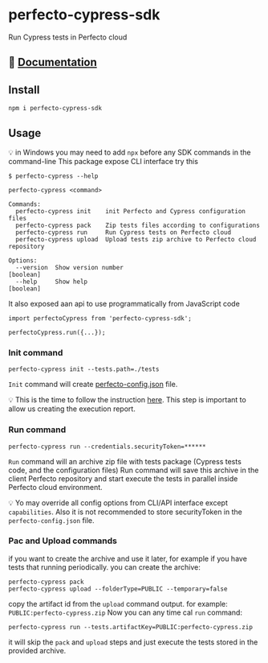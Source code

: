 # perfecto-cypress-sdk
Run Cypress tests in Perfecto cloud

## 🔗 [Documentation][perfecto_cypress_doc]

## Install
```shell
npm i perfecto-cypress-sdk
```

## Usage
💡 in Windows you may need to add `npx` before any SDK commands in the command-line
This package  expose CLI interface try this
```shell
$ perfecto-cypress --help

perfecto-cypress <command>

Commands:
  perfecto-cypress init    init Perfecto and Cypress configuration files
  perfecto-cypress pack    Zip tests files according to configurations
  perfecto-cypress run     Run Cypress tests on Perfecto cloud
  perfecto-cypress upload  Upload tests zip archive to Perfecto cloud repository

Options:
  --version  Show version number                                       [boolean]
  --help     Show help                                                 [boolean]

```
It  also exposed aan api to use programmatically from JavaScript  code
```ecmascript 6
import perfectoCypress from 'perfecto-cypress-sdk';

perfectoCypress.run({...});
```

### Init command
```shell
perfecto-cypress init --tests.path=./tests
```
`Init` command will create [perfecto-config.json][perfecto_cypress_doc_config] file.

💡 This is the time to follow the instruction [here][perfecto_cypress_reporter]. This step is important to allow us creating the execution report.

###  Run command
```shell
perfecto-cypress run --credentials.securityToken=******
```
`Run` command will an archive zip file with tests package (Cypress tests code, and the configuration files)
Run command will save this archive  in the client Perfecto repository and start  execute the tests in parallel inside Perfecto cloud environment.

💡 Yo may override all config options from CLI/API interface except `capabilities`. Also it is not recommended to store securityToken in the `perfecto-config.json` file. 

### Pac and Upload commands
if you want to create the archive and use it later, for example if you have tests that running  periodically.
you can create the archive:
```shell
perfecto-cypress pack
perfecto-cypress upload --folderType=PUBLIC --temporary=false
```
copy the artifact id from the `upload` command output. for  example: `PUBLIC:perfecto-cypress.zip`
Now you  can any time cal `run` command:
```shell
perfecto-cypress run --tests.artifactKey=PUBLIC:perfecto-cypress.zip
```
it will skip the `pack` and `upload` steps and just execute the tests stored in the provided archive.

[perfecto_cypress_reporter]: https://www.npmjs.com/package/perfecto-cypress-reporter
[perfecto_cypress_doc_config]: https://developers.perfectomobile.com/display/PD/Cypress#Cypress-perfecto-config.jsonPerfecto-config.json
[cypress_doc_config]: https://docs.cypress.io/guides/references/configuration.html
[perfecto_cypress_doc]: https://developers.perfectomobile.com/display/PD/Cypress
